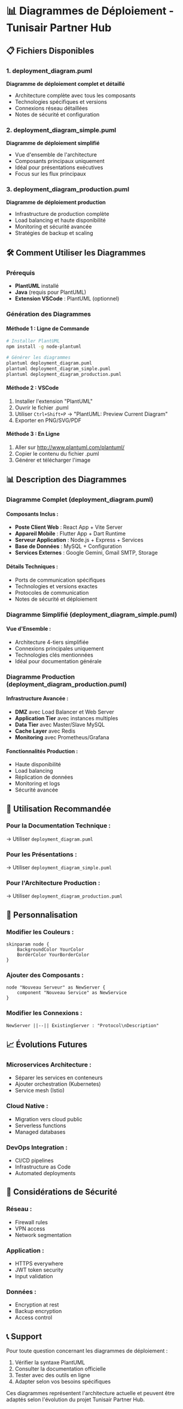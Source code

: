 # 📊 Diagrammes de Déploiement - Tunisair Partner Hub

## 📋 Fichiers Disponibles

### **1. deployment_diagram.puml**
**Diagramme de déploiement complet et détaillé**
- Architecture complète avec tous les composants
- Technologies spécifiques et versions
- Connexions réseau détaillées
- Notes de sécurité et configuration

### **2. deployment_diagram_simple.puml**
**Diagramme de déploiement simplifié**
- Vue d'ensemble de l'architecture
- Composants principaux uniquement
- Idéal pour présentations exécutives
- Focus sur les flux principaux

### **3. deployment_diagram_production.puml**
**Diagramme de déploiement production**
- Infrastructure de production complète
- Load balancing et haute disponibilité
- Monitoring et sécurité avancée
- Stratégies de backup et scaling

## 🛠️ Comment Utiliser les Diagrammes

### **Prérequis**
- **PlantUML** installé
- **Java** (requis pour PlantUML)
- **Extension VSCode** : PlantUML (optionnel)

### **Génération des Diagrammes**

#### **Méthode 1 : Ligne de Commande**
```bash
# Installer PlantUML
npm install -g node-plantuml

# Générer les diagrammes
plantuml deployment_diagram.puml
plantuml deployment_diagram_simple.puml
plantuml deployment_diagram_production.puml
```

#### **Méthode 2 : VSCode**
1. Installer l'extension "PlantUML"
2. Ouvrir le fichier .puml
3. Utiliser `Ctrl+Shift+P` → "PlantUML: Preview Current Diagram"
4. Exporter en PNG/SVG/PDF

#### **Méthode 3 : En Ligne**
1. Aller sur http://www.plantuml.com/plantuml/
2. Copier le contenu du fichier .puml
3. Générer et télécharger l'image

## 📊 Description des Diagrammes

### **Diagramme Complet (deployment_diagram.puml)**

#### **Composants Inclus :**
- **Poste Client Web** : React App + Vite Server
- **Appareil Mobile** : Flutter App + Dart Runtime
- **Serveur Application** : Node.js + Express + Services
- **Base de Données** : MySQL + Configuration
- **Services Externes** : Google Gemini, Gmail SMTP, Storage

#### **Détails Techniques :**
- Ports de communication spécifiques
- Technologies et versions exactes
- Protocoles de communication
- Notes de sécurité et déploiement

### **Diagramme Simplifié (deployment_diagram_simple.puml)**

#### **Vue d'Ensemble :**
- Architecture 4-tiers simplifiée
- Connexions principales uniquement
- Technologies clés mentionnées
- Idéal pour documentation générale

### **Diagramme Production (deployment_diagram_production.puml)**

#### **Infrastructure Avancée :**
- **DMZ** avec Load Balancer et Web Server
- **Application Tier** avec instances multiples
- **Data Tier** avec Master/Slave MySQL
- **Cache Layer** avec Redis
- **Monitoring** avec Prometheus/Grafana

#### **Fonctionnalités Production :**
- Haute disponibilité
- Load balancing
- Réplication de données
- Monitoring et logs
- Sécurité avancée

## 🎯 Utilisation Recommandée

### **Pour la Documentation Technique :**
→ Utiliser `deployment_diagram.puml`

### **Pour les Présentations :**
→ Utiliser `deployment_diagram_simple.puml`

### **Pour l'Architecture Production :**
→ Utiliser `deployment_diagram_production.puml`

## 🔧 Personnalisation

### **Modifier les Couleurs :**
```plantuml
skinparam node {
    BackgroundColor YourColor
    BorderColor YourBorderColor
}
```

### **Ajouter des Composants :**
```plantuml
node "Nouveau Serveur" as NewServer {
    component "Nouveau Service" as NewService
}
```

### **Modifier les Connexions :**
```plantuml
NewServer ||--|| ExistingServer : "Protocol\nDescription"
```

## 📈 Évolutions Futures

### **Microservices Architecture :**
- Séparer les services en conteneurs
- Ajouter orchestration (Kubernetes)
- Service mesh (Istio)

### **Cloud Native :**
- Migration vers cloud public
- Serverless functions
- Managed databases

### **DevOps Integration :**
- CI/CD pipelines
- Infrastructure as Code
- Automated deployments

## 🔐 Considérations de Sécurité

### **Réseau :**
- Firewall rules
- VPN access
- Network segmentation

### **Application :**
- HTTPS everywhere
- JWT token security
- Input validation

### **Données :**
- Encryption at rest
- Backup encryption
- Access control

## 📞 Support

Pour toute question concernant les diagrammes de déploiement :
1. Vérifier la syntaxe PlantUML
2. Consulter la documentation officielle
3. Tester avec des outils en ligne
4. Adapter selon vos besoins spécifiques

Ces diagrammes représentent l'architecture actuelle et peuvent être adaptés selon l'évolution du projet Tunisair Partner Hub.
